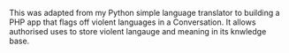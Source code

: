 This was adapted from my Python simple language translator to building a PHP app that flags off violent languages in a Conversation. It allows authorised uses to store violent langauge and meaning in its knwledge base. 
